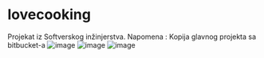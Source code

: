 # lovecooking
Projekat iz Softverskog inžinjerstva. Napomena : Kopija glavnog projekta sa bitbucket-a
![image](https://user-images.githubusercontent.com/95092479/187232809-21d34562-3e7e-4b89-9b6a-4a03cdf36765.png)
![image](https://user-images.githubusercontent.com/95092479/187232883-9ad64fa5-0835-404c-a594-87d8c9bddc09.png)
![image](https://user-images.githubusercontent.com/95092479/187232978-faa09438-cf61-464a-9c63-e965d8173df0.png)
